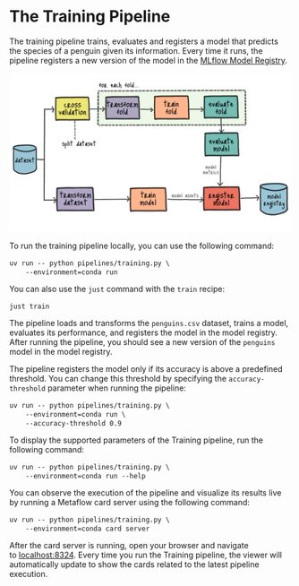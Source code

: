 # The Training Pipeline

The training pipeline trains, evaluates and registers a model that predicts the species of a penguin given its information. Every time it runs, the pipeline registers a new version of the model in the [MLflow Model Registry](https://mlflow.org/docs/latest/model-registry.html).

![Training pipeline](.guide/training-pipeline/images/training.png)

To run the training pipeline locally, you can use the following command:

```shell
uv run -- python pipelines/training.py \
    --environment=conda run
```

You can also use the `just` command with the `train` recipe:

```shell
just train
```

The pipeline loads and transforms the `penguins.csv` dataset, trains a model, evaluates its performance, and registers the model in the model registry. After running the pipeline, you should see a new version of the `penguins` model in the model registry.

The pipeline registers the model only if its accuracy is above a predefined threshold. You can change this threshold by specifying the `accuracy-threshold` parameter when running the pipeline:

```shell
uv run -- python pipelines/training.py \ 
    --environment=conda run \
    --accuracy-threshold 0.9
```

To display the supported parameters of the Training pipeline, run the following command:

```shell
uv run -- python pipelines/training.py \
    --environment=conda run --help
```

You can observe the execution of the pipeline and visualize its results live by running a Metaflow card server using the following command:

```shell
uv run -- python pipelines/training.py \
    --environment=conda card server
```

After the card server is running, open your browser and navigate to [localhost:8324](http://localhost:8324/). Every time you run the Training pipeline, the viewer will automatically update to show the cards related to the latest pipeline execution.
